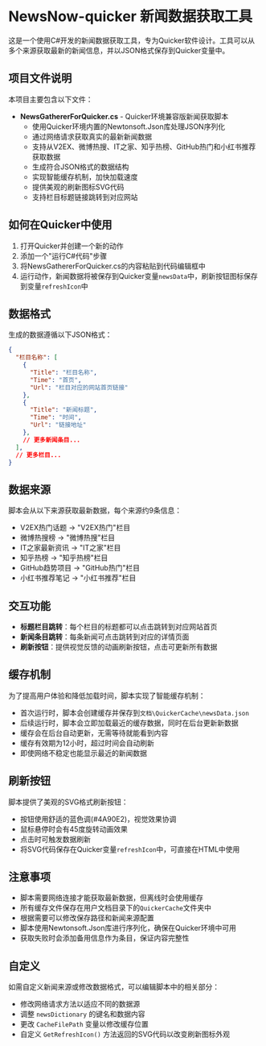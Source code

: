 # NewsNow-quicker 新闻数据获取工具

这是一个使用C#开发的新闻数据获取工具，专为Quicker软件设计。工具可以从多个来源获取最新的新闻信息，并以JSON格式保存到Quicker变量中。

## 项目文件说明

本项目主要包含以下文件：

- **NewsGathererForQuicker.cs** - Quicker环境兼容版新闻获取脚本
  - 使用Quicker环境内置的Newtonsoft.Json库处理JSON序列化
  - 通过网络请求获取真实的最新新闻数据
  - 支持从V2EX、微博热搜、IT之家、知乎热榜、GitHub热门和小红书推荐获取数据
  - 生成符合JSON格式的数据结构
  - 实现智能缓存机制，加快加载速度
  - 提供美观的刷新图标SVG代码
  - 支持栏目标题链接跳转到对应网站

## 如何在Quicker中使用

1. 打开Quicker并创建一个新的动作
2. 添加一个"运行C#代码"步骤
3. 将NewsGathererForQuicker.cs的内容粘贴到代码编辑框中
4. 运行动作，新闻数据将被保存到Quicker变量`newsData`中，刷新按钮图标保存到变量`refreshIcon`中

## 数据格式

生成的数据遵循以下JSON格式：

```json
{
  "栏目名称": [
    {
      "Title": "栏目名称",
      "Time": "首页",
      "Url": "栏目对应的网站首页链接"
    },
    {
      "Title": "新闻标题",
      "Time": "时间",
      "Url": "链接地址"
    },
    // 更多新闻条目...
  ],
  // 更多栏目...
}
```

## 数据来源

脚本会从以下来源获取最新数据，每个来源约9条信息：

- V2EX热门话题 -> "V2EX热门"栏目
- 微博热搜榜 -> "微博热搜"栏目
- IT之家最新资讯 -> "IT之家"栏目
- 知乎热榜 -> "知乎热榜"栏目
- GitHub趋势项目 -> "GitHub热门"栏目
- 小红书推荐笔记 -> "小红书推荐"栏目

## 交互功能

- **标题栏目跳转**：每个栏目的标题都可以点击跳转到对应网站首页
- **新闻条目跳转**：每条新闻可点击跳转到对应的详情页面
- **刷新按钮**：提供视觉反馈的动画刷新按钮，点击可更新所有数据

## 缓存机制

为了提高用户体验和降低加载时间，脚本实现了智能缓存机制：

- 首次运行时，脚本会创建缓存并保存到`文档\QuickerCache\newsData.json`
- 后续运行时，脚本会立即加载最近的缓存数据，同时在后台更新新数据
- 缓存会在后台自动更新，无需等待就能看到内容
- 缓存有效期为12小时，超过时间会自动刷新
- 即使网络不稳定也能显示最近的新闻数据

## 刷新按钮

脚本提供了美观的SVG格式刷新按钮：

- 按钮使用舒适的蓝色调(#4A90E2)，视觉效果协调
- 鼠标悬停时会有45度旋转动画效果
- 点击时可触发数据刷新
- 将SVG代码保存在Quicker变量`refreshIcon`中，可直接在HTML中使用

## 注意事项

- 脚本需要网络连接才能获取最新数据，但离线时会使用缓存
- 所有缓存文件保存在用户文档目录下的`QuickerCache`文件夹中
- 根据需要可以修改保存路径和新闻来源配置
- 脚本使用Newtonsoft.Json库进行序列化，确保在Quicker环境中可用
- 获取失败时会添加备用信息作为条目，保证内容完整性

## 自定义

如需自定义新闻来源或修改数据格式，可以编辑脚本中的相关部分：

- 修改网络请求方法以适应不同的数据源
- 调整 `newsDictionary` 的键名和数据内容
- 更改 `CacheFilePath` 变量以修改缓存位置
- 自定义 `GetRefreshIcon()` 方法返回的SVG代码以改变刷新图标外观 